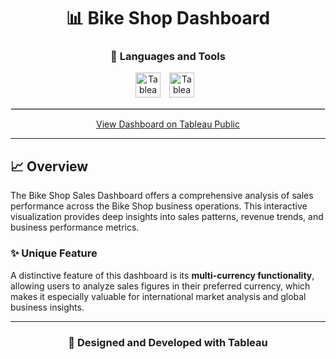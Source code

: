 <div align="center">

# 📊 Bike Shop Dashboard

### 🚀 Languages and Tools
<p>
  <img alt="Tableau" width="40px" style="padding-right:10px;" src="https://img.icons8.com/?size=100&id=9Kvi1p1F0tUo&format=png&color=000000" />
  <img alt="Tableau" width="40px" style="padding-right:10px;" src="https://img.icons8.com/?size=100&id=117561&format=png&color=000000" />
</p>
<hr style="border: 1px solid #ddd; border-width: 0.5px;">

[View Dashboard on Tableau Public](https://public.tableau.com/app/profile/nir.peri4228/viz/BikeShop_17402206308590/Cockpit)
</div>

---

## 📈 Overview

The Bike Shop Sales Dashboard offers a comprehensive analysis of sales performance across the Bike Shop business operations. This interactive visualization provides deep insights into sales patterns, revenue trends, and business performance metrics.

### ✨ Unique Feature
A distinctive feature of this dashboard is its **multi-currency functionality**, allowing users to analyze sales figures in their preferred currency, which makes it especially valuable for international market analysis and global business insights.

---

<div align="center">

### 🌟 Designed and Developed with Tableau

</div>
